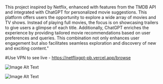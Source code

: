 
This project inspired by Netflix, enhanced with features from the TMDB API and integrated with ChatGPT for personalized movie suggestions. This platform offers users the opportunity to explore a wide array of movies and TV shows. Instead of playing full movies, the focus is on showcasing trailers to give users a glimpse of each title. Additionally, ChatGPT enriches the experience by providing tailored movie recommendations based on user preferences and queries. This combination not only enhances user engagement but also facilitates seamless exploration and discovery of new and exciting content."

#Use VPN to see live - https://netflixgpt-pb.vercel.app/browse

![Image Alt Text](image.png)


![Image Alt Text](imag2.png)



